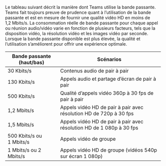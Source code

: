 Le tableau suivant décrit la manière dont Teams utilise la bande passante. Teams fait toujours preuve de prudence quant à l’utilisation de la bande passante et est en mesure de fournir une qualité vidéo HD en moins de 1,2 Mbits/s. La consommation réelle de bande passante pour chaque appel ou réunion audio/vidéo varie en fonction de plusieurs facteurs, tels que la disposition vidéo, la résolution vidéo et les images vidéo par seconde. Lorsque la bande passante disponible est plus élevée, la qualité et l’utilisation s’améliorent pour offrir une expérience optimale.


|Bande passante (haut/bas) |Scénarios |
|---|---|
|30 Kbits/s |Contenus audio de pair à pair |
|130 Kbits/s |Appels audio et partage d’écran de pair à pair |
|500 Kbits/s |Qualité d’appels vidéo 360p à 30 fps de pair à pair |
|1,2 Mbits/s |Appels vidéo HD de pair à pair avec résolution HD de 720p à 30 fps |
|1,5 Mbits/s |Appels vidéo HD de pair à pair avec résolution HD de 1 080p à 30 fps |
|500 Kbits/s ou 1 Mbits/s |Appels vidéo de groupe |
|1 Mbits/s ou 2 Mbits/s |Appels vidéo HD de groupe (vidéos 540p sur écran 1 080p) |
